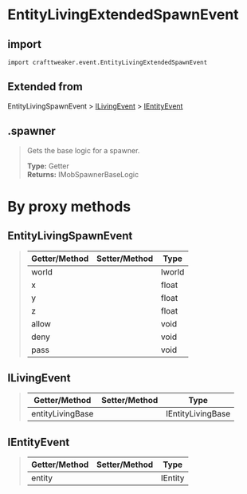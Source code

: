 # EntityLivingExtendedSpawnEvent

## import
`import crafttweaker.event.EntityLivingExtendedSpawnEvent`

## Extended from
EntityLivingSpawnEvent > [ILivingEvent](/CraftTweaker/Vanilla/Events/ILivingEvent.md) > [IEntityEvent](CraftTweaker/Vanilla/Events/IEntityEvent.md)

## .spawner
> Gets the base logic for a spawner.
>
> **Type:** Getter  
> **Returns:** IMobSpawnerBaseLogic

# By proxy methods

## EntityLivingSpawnEvent
> | Getter/Method   | Setter/Method     | Type                  |
> |-----------------|-------------------|-----------------------|
> | world           |                   | Iworld                |
> | x               |                   | float                 |
> | y               |                   | float                 |
> | z               |                   | float                 |
> | allow           |                   | void                  |
> | deny            |                   | void                  |
> | pass            |                   | void                  |

## ILivingEvent
> | Getter/Method   | Setter/Method     | Type                  |
> |-----------------|-------------------|-----------------------|
> | entityLivingBase|                   | IEntityLivingBase     |

## IEntityEvent
> | Getter/Method   | Setter/Method     | Type                  |
> |-----------------|-------------------|-----------------------|
> | entity          |                   | IEntity               |